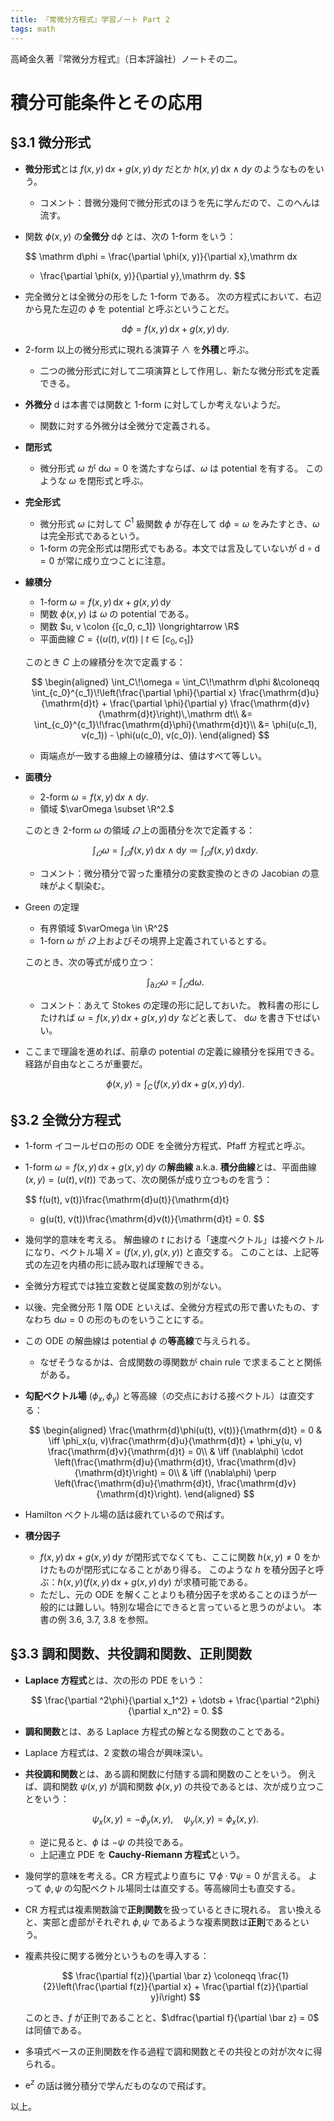 ```yaml
---
title: 『常微分方程式』学習ノート Part 2
tags: math
---
```


高崎金久著『常微分方程式』（日本評論社）ノートその二。

# 積分可能条件とその応用

## §3.1 微分形式

* **微分形式**とは $f(x, y)\,\mathrm dx + g(x, y)\,\mathrm dy$ だとか $h(x, y)\,\mathrm dx \wedge \mathrm dy$ のようなものをいう。
  * コメント：昔微分幾何で微分形式のほうを先に学んだので、このへんは流す。
* 関数 $\phi(x, y)$ の**全微分** $\mathrm d\phi$ とは、次の 1-form をいう：

  $$
  \mathrm d\phi = \frac{\partial \phi(x, y)}{\partial x}\,\mathrm dx
  + \frac{\partial \phi(x, y)}{\partial y}\,\mathrm dy.
  $$

* 完全微分とは全微分の形をした 1-form である。
  次の方程式において、右辺から見た左辺の $\phi$ を potential と呼ぶということだ。

  $$
  \mathrm d\phi = f(x, y)\,\mathrm dx + g(x, y)\,\mathrm dy.
  $$

* 2-form 以上の微分形式に現れる演算子 $\wedge$ を**外積**と呼ぶ。
  * 二つの微分形式に対して二項演算として作用し、新たな微分形式を定義できる。

* **外微分** $\mathrm d$ は本書では関数と 1-form に対してしか考えないようだ。
  * 関数に対する外微分は全微分で定義される。
* **閉形式**
  * 微分形式 $\omega$ が $\mathrm d\omega = 0$ を満たすならば、$\omega$ は potential を有する。
    このような $\omega$ を閉形式と呼ぶ。
* **完全形式**
  * 微分形式 $\omega$ に対して $C^1$ 級関数 $\phi$ が存在して $\mathrm d\phi = \omega$ をみたすとき、$\omega$ は完全形式であるという。
  * 1-form の完全形式は閉形式でもある。本文では言及していないが $\mathrm d \circ \mathrm d = 0$ が常に成り立つことに注意。
* **線積分**
  * 1-form $\omega = f(x, y)\,\mathrm dx + g(x, y)\,\mathrm dy$
  * 関数 $\phi(x, y)$ は $\omega$ の potential である。
  * 関数 $u, v \colon {[c_0, c_1]} \longrightarrow \R$
  * 平面曲線 $C = \lbrace (u(t), v(t))\,\mid\, t \in {[c_0, c_1]}\rbrace$

  このとき $C$ 上の線積分を次で定義する：

  $$
  \begin{aligned}
  \int_C\!\omega = \int_C\!\mathrm d\phi
  &\coloneqq \int_{c_0}^{c_1}\!\left(\frac{\partial \phi}{\partial x} \frac{\mathrm{d}u}{\mathrm{d}t} + \frac{\partial \phi}{\partial y} \frac{\mathrm{d}v}{\mathrm{d}t}\right)\,\mathrm dt\\
  &= \int_{c_0}^{c_1}\!\frac{\mathrm{d}\phi}{\mathrm{d}t}\\
  &= \phi(u(c_1), v(c_1)) - \phi(u(c_0), v(c_0)).
  \end{aligned}
  $$

  * 両端点が一致する曲線上の線積分は、値はすべて等しい。

* **面積分**

  * 2-form $\omega = f(x, y)\,\mathrm dx \wedge \mathrm dy.$
  * 領域 $\varOmega \subset \R^2.$

  このとき 2-form $\omega$ の領域 $\varOmega$ 上の面積分を次で定義する：

  $$
  \int_\varOmega\!\omega = \int_\varOmega\!f(x, y)\,\mathrm dx \wedge \mathrm dy
  \coloneqq \int_\varOmega\!f(x, y)\,\mathrm dx \mathrm dy.
  $$

  * コメント：微分積分で習った重積分の変数変換のときの Jacobian の意味がよく馴染む。

* Green の定理
  * 有界領域 $\varOmega \in \R^2$
  * 1-forn $\omega$ が $\varOmega$ 上およびその境界上定義されているとする。

  このとき、次の等式が成り立つ：

  $$
  \int_{\partial\varOmega}\!\omega = \int_\varOmega\!\mathrm d\omega.
  $$

  * コメント：あえて Stokes の定理の形に記しておいた。
    教科書の形にしたければ $\omega = f(x, y)\,\mathrm dx + g(x, y)\,\mathrm dy$ などと表して、
    $\mathrm d\omega$ を書き下せばいい。

* ここまで理論を進めれば、前章の potential の定義に線積分を採用できる。経路が自由なところが重要だ。

  $$
  \phi(x, y) = \int_C\!(f(x, y)\,\mathrm dx + g(x, y)\,\mathrm dy).
  $$

## §3.2 全微分方程式

* 1-form イコールゼロの形の ODE を全微分方程式、Pfaff 方程式と呼ぶ。
* 1-form $\omega = f(x, y)\,\mathrm dx + g(x, y)\,\mathrm dy$ の**解曲線** a.k.a. **積分曲線**とは、平面曲線 $(x, y) = (u(t), v(t))$ であって、次の関係が成り立つものを言う：

  $$
  f(u(t), v(t))\frac{\mathrm{d}u(t)}{\mathrm{d}t}
  + g(u(t), v(t))\frac{\mathrm{d}v(t)}{\mathrm{d}t} = 0.
  $$

* 幾何学的意味を考える。
  解曲線の $t$ における「速度ベクトル」は接ベクトルになり、ベクトル場 $X = (f(x, y), g(x, y))$ と直交する。
  このことは、上記等式の左辺を内積の形に読み取れば理解できる。
* 全微分方程式では独立変数と従属変数の別がない。
* 以後、完全微分形 1 階 ODE といえば、全微分方程式の形で書いたもの、すなわち $\mathrm d\omega = 0$ の形のものをいうことにする。
* この ODE の解曲線は potential $\phi$ の**等高線**で与えられる。
  * なぜそうなるかは、合成関数の導関数が chain rule で求まることと関係がある。
* **勾配ベクトル場** $(\phi_x, \phi_y)$ と等高線（の交点における接ベクトル）は直交する：

  $$
  \begin{aligned}
  \frac{\mathrm{d}\phi(u(t), v(t))}{\mathrm{d}t} = 0
  & \iff \phi_x(u, v)\frac{\mathrm{d}u}{\mathrm{d}t} + \phi_y(u, v) \frac{\mathrm{d}v}{\mathrm{d}t} = 0\\
  & \iff (\nabla\phi) \cdot \left(\frac{\mathrm{d}u}{\mathrm{d}t}, \frac{\mathrm{d}v}{\mathrm{d}t}\right) = 0\\
  & \iff (\nabla\phi) \perp \left(\frac{\mathrm{d}u}{\mathrm{d}t}, \frac{\mathrm{d}v}{\mathrm{d}t}\right).
  \end{aligned}
  $$

* Hamilton ベクトル場の話は疲れているので飛ばす。
* **積分因子**
  * $f(x, y)\,\mathrm dx + g(x, y)\,\mathrm dy$ が閉形式でなくても、ここに関数 $h(x, y) \neq 0$ をかけたものが閉形式になることがあり得る。
    このような $h$ を積分因子と呼ぶ：$h(x, y)(f(x, y)\,\mathrm dx + g(x, y)\,\mathrm dy)$ が求積可能である。
  * ただし、元の ODE を解くことよりも積分因子を求めることのほうが一般的には難しい。特別な場合にできると言っていると思うのがよい。
    本書の例 3.6, 3.7, 3.8 を参照。

## §3.3 調和関数、共役調和関数、正則関数

* **Laplace 方程式**とは、次の形の PDE をいう：

  $$
  \frac{\partial ^2\phi}{\partial x_1^2} + \dotsb + \frac{\partial ^2\phi}{\partial x_n^2} = 0.
  $$

* **調和関数**とは、ある Laplace 方程式の解となる関数のことである。
* Laplace 方程式は、2 変数の場合が興味深い。
* **共役調和関数**とは、ある調和関数に付随する調和関数のことをいう。
  例えば、調和関数 $\psi(x, y)$ が調和関数 $\phi(x, y)$ の共役であるとは、次が成り立つことをいう：

  $$
  \psi_x(x, y) = -\phi_y(x, y),\quad \psi_y(x, y) = \phi_x(x, y).
  $$

  * 逆に見ると、$\phi$ は $-\psi$ の共役である。
  * 上記連立 PDE を **Cauchy-Riemann 方程式**という。

* 幾何学的意味を考える。CR 方程式より直ちに $\nabla\phi \cdot \nabla\psi = 0$ が言える。
  よって $\phi, \psi$ の勾配ベクトル場同士は直交する。等高線同士も直交する。
* CR 方程式は複素関数論で**正則関数**を扱っているときに現れる。
  言い換えると、実部と虚部がそれぞれ $\phi, \psi$ であるような複素関数は**正則**であるという。
* 複素共役に関する微分というものを導入する：

  $$
  \frac{\partial f(z)}{\partial \bar z} \coloneqq \frac{1}{2}\left(\frac{\partial f(z)}{\partial x} + \frac{\partial f(z)}{\partial y}i\right)
  $$

  このとき、$f$ が正則であることと、$\dfrac{\partial f}{\partial \bar z} = 0$ は同値である。

* 多項式ベースの正則関数を作る過程で調和関数とその共役との対が次々に得られる。
* $\mathrm{e}^z$ の話は微分積分で学んだものなので飛ばす。

以上。
